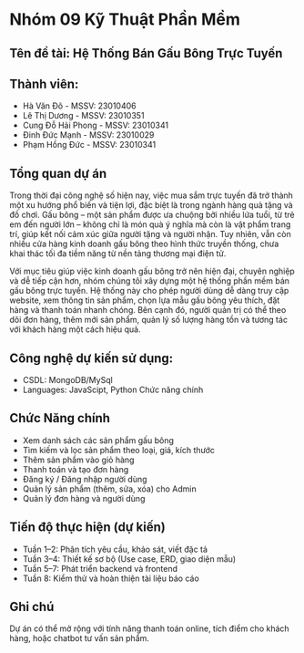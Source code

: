 # Nhóm 09 Kỹ Thuật Phần Mềm
## Tên đề tài: Hệ Thống Bán Gấu Bông Trực Tuyến
## Thành viên:
 - Hà Văn Đô - MSSV: 23010406
 - Lê Thị Dương - MSSV: 23010351
 - Cung Đỗ Hải Phong - MSSV: 23010341
 - Đinh Đức Mạnh - MSSV: 23010029
 - Phạm Hồng Đức - MSSV: 23010341
## Tổng quan dự án
Trong thời đại công nghệ số hiện nay, việc mua sắm trực tuyến đã trở thành một xu hướng phổ biến và tiện lợi, đặc biệt là trong ngành hàng quà tặng và đồ chơi. Gấu bông – một sản phẩm được ưa chuộng bởi nhiều lứa tuổi, từ trẻ em đến người lớn – không chỉ là món quà ý nghĩa mà còn là vật phẩm trang trí, giúp kết nối cảm xúc giữa người tặng và người nhận. Tuy nhiên, vẫn còn nhiều cửa hàng kinh doanh gấu bông theo hình thức truyền thống, chưa khai thác tối đa tiềm năng từ nền tảng thương mại điện tử.

Với mục tiêu giúp việc kinh doanh gấu bông trở nên hiện đại, chuyên nghiệp và dễ tiếp cận hơn, nhóm chúng tôi xây dựng một hệ thống phần mềm bán gấu bông trực tuyến. Hệ thống này cho phép người dùng dễ dàng truy cập website, xem thông tin sản phẩm, chọn lựa mẫu gấu bông yêu thích, đặt hàng và thanh toán nhanh chóng. Bên cạnh đó, người quản trị có thể theo dõi đơn hàng, thêm mới sản phẩm, quản lý số lượng hàng tồn và tương tác với khách hàng một cách hiệu quả.

## Công nghệ dự kiến sử dụng:
- CSDL: MongoDB/MySql
- Languages: JavaScipt, Python
  Chức năng chính
## Chức Năng chính
- Xem danh sách các sản phẩm gấu bông
- Tìm kiếm và lọc sản phẩm theo loại, giá, kích thước
- Thêm sản phẩm vào giỏ hàng
- Thanh toán và tạo đơn hàng
- Đăng ký / Đăng nhập người dùng
- Quản lý sản phẩm (thêm, sửa, xóa) cho Admin
- Quản lý đơn hàng và người dùng
## Tiến độ thực hiện (dự kiến)
- Tuần 1–2: Phân tích yêu cầu, khảo sát, viết đặc tả
- Tuần 3–4: Thiết kế sơ bộ (Use case, ERD, giao diện mẫu)
- Tuần 5–7: Phát triển backend và frontend
- Tuần 8: Kiểm thử và hoàn thiện tài liệu báo cáo
## Ghi chú
  Dự án có thể mở rộng với tính năng thanh toán online, tích điểm cho khách hàng, hoặc chatbot tư vấn sản phẩm.

